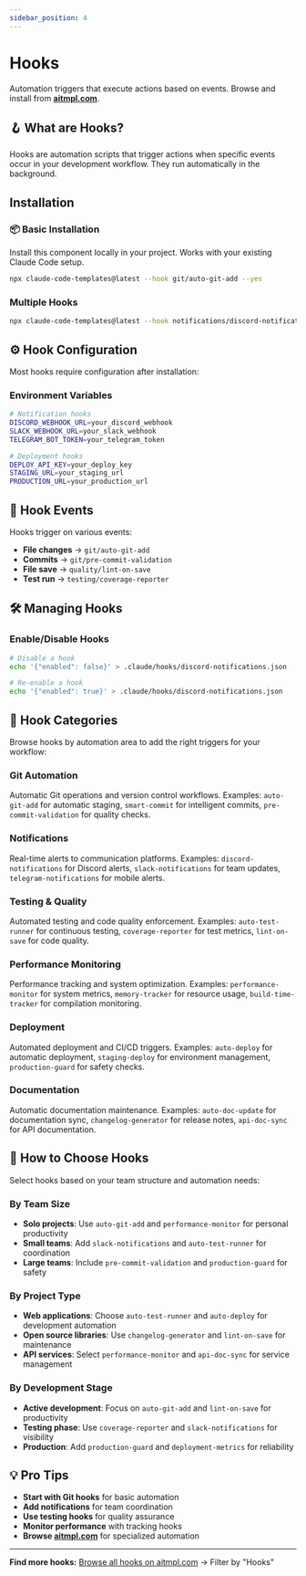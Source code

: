 ```yaml
---
sidebar_position: 4
---
```


# Hooks

Automation triggers that execute actions based on events. Browse and install from **[aitmpl.com](https://aitmpl.com)**.

## 🪝 What are Hooks?

Hooks are automation scripts that trigger actions when specific events occur in your development workflow. They run automatically in the background.

## Installation

### 📦 Basic Installation
Install this component locally in your project. Works with your existing Claude Code setup.

```bash
npx claude-code-templates@latest --hook git/auto-git-add --yes
```

### Multiple Hooks
```bash
npx claude-code-templates@latest --hook notifications/discord-notifications,git/smart-commit --yes
```

## ⚙️ Hook Configuration

Most hooks require configuration after installation:

### Environment Variables
```bash
# Notification hooks
DISCORD_WEBHOOK_URL=your_discord_webhook
SLACK_WEBHOOK_URL=your_slack_webhook
TELEGRAM_BOT_TOKEN=your_telegram_token

# Deployment hooks
DEPLOY_API_KEY=your_deploy_key
STAGING_URL=your_staging_url
PRODUCTION_URL=your_production_url
```

## 🔄 Hook Events

Hooks trigger on various events:
- **File changes** → `git/auto-git-add`
- **Commits** → `git/pre-commit-validation`
- **File save** → `quality/lint-on-save`
- **Test run** → `testing/coverage-reporter`

## 🛠️ Managing Hooks

### Enable/Disable Hooks
```bash
# Disable a hook
echo '{"enabled": false}' > .claude/hooks/discord-notifications.json

# Re-enable a hook
echo '{"enabled": true}' > .claude/hooks/discord-notifications.json
```

## 📁 Hook Categories

Browse hooks by automation area to add the right triggers for your workflow:

### Git Automation
Automatic Git operations and version control workflows. Examples: `auto-git-add` for automatic staging, `smart-commit` for intelligent commits, `pre-commit-validation` for quality checks.

### Notifications
Real-time alerts to communication platforms. Examples: `discord-notifications` for Discord alerts, `slack-notifications` for team updates, `telegram-notifications` for mobile alerts.

### Testing & Quality
Automated testing and code quality enforcement. Examples: `auto-test-runner` for continuous testing, `coverage-reporter` for test metrics, `lint-on-save` for code quality.

### Performance Monitoring
Performance tracking and system optimization. Examples: `performance-monitor` for system metrics, `memory-tracker` for resource usage, `build-time-tracker` for compilation monitoring.

### Deployment
Automated deployment and CI/CD triggers. Examples: `auto-deploy` for automatic deployment, `staging-deploy` for environment management, `production-guard` for safety checks.

### Documentation
Automatic documentation maintenance. Examples: `auto-doc-update` for documentation sync, `changelog-generator` for release notes, `api-doc-sync` for API documentation.

## 🎯 How to Choose Hooks

Select hooks based on your team structure and automation needs:

### By Team Size
- **Solo projects**: Use `auto-git-add` and `performance-monitor` for personal productivity
- **Small teams**: Add `slack-notifications` and `auto-test-runner` for coordination
- **Large teams**: Include `pre-commit-validation` and `production-guard` for safety

### By Project Type
- **Web applications**: Choose `auto-test-runner` and `auto-deploy` for development automation
- **Open source libraries**: Use `changelog-generator` and `lint-on-save` for maintenance
- **API services**: Select `performance-monitor` and `api-doc-sync` for service management

### By Development Stage
- **Active development**: Focus on `auto-git-add` and `lint-on-save` for productivity
- **Testing phase**: Use `coverage-reporter` and `slack-notifications` for visibility
- **Production**: Add `production-guard` and `deployment-metrics` for reliability

## 💡 Pro Tips

- **Start with Git hooks** for basic automation
- **Add notifications** for team coordination
- **Use testing hooks** for quality assurance
- **Monitor performance** with tracking hooks
- **Browse [aitmpl.com](https://aitmpl.com)** for specialized automation

---

**Find more hooks:** [Browse all hooks on aitmpl.com](https://aitmpl.com) → Filter by "Hooks"

